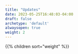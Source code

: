 ```yaml
---
title: "Updates"
date: 2023-05-25T16:48:03-04:00
draft: false
archetype: 'default'
alwaysopen: true
weight: 2
---
```


{{% children sort="weight" %}}
